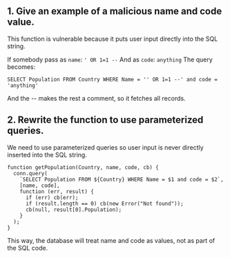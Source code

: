 ## 1. Give an example of a malicious name and code value.

This function is vulnerable because it puts user input directly into the SQL string.

If somebody pass as `name`: `' OR 1=1 --`
And as `code`: `anything`
The query becomes:

```
SELECT Population FROM Country WHERE Name = '' OR 1=1 --' and code = 'anything'
```

And the -- makes the rest a comment, so it fetches all records.


## 2. Rewrite the function to use parameterized queries.
We need to use parameterized queries so user input is never directly inserted into the SQL string.

```
function getPopulation(Country, name, code, cb) {
  conn.query(
    `SELECT Population FROM ${Country} WHERE Name = $1 and code = $2`,
    [name, code],
    function (err, result) {
      if (err) cb(err);
      if (result.length == 0) cb(new Error("Not found"));
      cb(null, result[0].Population);
    }
  );
}
```

This way, the database will treat name and code as values, not as part of the SQL code.